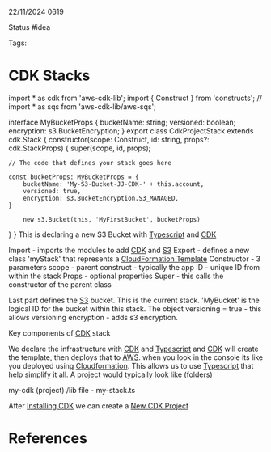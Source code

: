 22/11/2024 0619

Status #idea

Tags:

# CDK Stacks

import * as cdk from 'aws-cdk-lib';
import { Construct } from 'constructs';
// import * as sqs from 'aws-cdk-lib/aws-sqs';

interface MyBucketProps {
    bucketName: string;
    versioned: boolean;
    encryption: s3.BucketEncryption;
}
export class CdkProjectStack extends cdk.Stack {
  constructor(scope: Construct, id: string, props?: cdk.StackProps) {
    super(scope, id, props);

    // The code that defines your stack goes here

    const bucketProps: MyBucketProps = {
        bucketName: 'My-S3-Bucket-JJ-CDK-' + this.account,
        versioned: true,
        encryption: s3.BucketEncryption.S3_MANAGED,
    }

        new s3.Bucket(this, 'MyFirstBucket', bucketProps)
  }
}
This is declaring a new S3 Bucket with [Typescript](./Typescript.md) and [CDK](./CDK.md)

Import - imports the modules to add [CDK](./CDK.md) and [S3](./S3.md)
Export - defines a new class 'myStack' that represents a [CloudFormation Template](./CloudFormation_Template.md)
Constructor - 3 parameters
				scope - parent construct - typically the app
				ID - unique ID from within the stack
				Props - optional properties
Super - this calls the constructor of the parent class

Last part defines the [S3](./S3.md) bucket. This is the current stack. 'MyBucket' is the logical ID for the bucket within this stack.
The object 
	versioning = true - this allows versioning
	encryption - adds s3 encryption.

Key components of [CDK](./CDK.md) stack

We declare the infrastructure with [CDK](./CDK.md) and [Typescript](./Typescript.md) and [CDK](./CDK.md) will create the template, 
then deploys that to [AWS](./AWS.md). when you look in the console its like you deployed using [Cloudformation](./CloudFormation_Template.md).
This allows us to use [Typescript](./Typescript.md) that help simplify it all.
A project would typically look like (folders)

my-cdk (project)
		/lib
file - my-stack.ts

After [Installing CDK](./Installing_CDK.md) we can create a [New CDK Project](./New_CDK_Project.md)







# References
